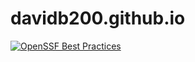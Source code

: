 # davidb200.github.io
[![OpenSSF Best Practices](https://www.bestpractices.dev/projects/8462/badge)](https://www.bestpractices.dev/projects/8462)
